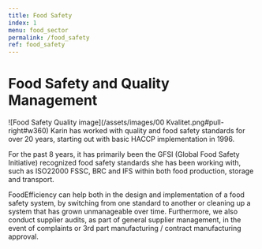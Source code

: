```yaml
---
title: Food Safety
index: 1
menu: food_sector
permalink: /food_safety
ref: food_safety
---
```


# Food Safety and Quality Management

![Food Safety Quality image](/assets/images/00 Kvalitet.png#pull-right#w360)
Karin has worked with quality and food safety standards for over 20 years, starting out with basic HACCP implementation in 1996.

For the past 8 years, it has primarily been the GFSI (Global Food Safety Initiative) recognized food safety standards she has been working with, such as ISO22000 FSSC, BRC and IFS within both food production, storage and transport.

FoodEfficiency can help both in the design and implementation of a food safety system, by switching from one standard to another or cleaning up a system that has grown unmanageable over time. 
Furthermore, we also conduct supplier audits, as part of general supplier management, in the event of complaints or 3rd part manufacturing / contract manufacturing approval.
